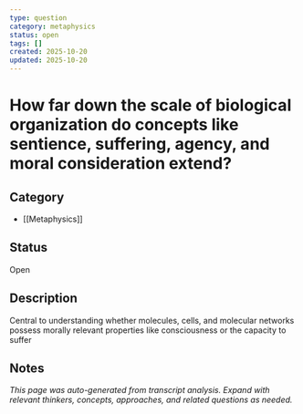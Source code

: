 ```yaml
---
type: question
category: metaphysics
status: open
tags: []
created: 2025-10-20
updated: 2025-10-20
---
```


# How far down the scale of biological organization do concepts like sentience, suffering, agency, and moral consideration extend?

## Category

- [[Metaphysics]]

## Status

Open

## Description

Central to understanding whether molecules, cells, and molecular networks possess morally relevant properties like consciousness or the capacity to suffer

## Notes

*This page was auto-generated from transcript analysis. Expand with relevant thinkers, concepts, approaches, and related questions as needed.*

